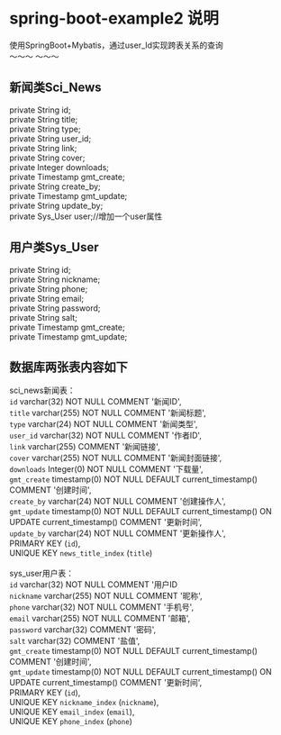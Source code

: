 # spring-boot-example2 说明
使用SpringBoot+Mybatis，通过user_Id实现跨表关系的查询<br>
～～～
    <!--关系映射设置-->
    <resultMap id="map01" type="com.spring.boot.example.springbootmybatis.dao.Sci_News">
        <id property="id" column="id"/>
        <result property="title" column="title"/>
        <result property="type" column="type"/>
        <result property="user_id" column="user_id"/>
        <result property="link" column="cover"/>
        <result property="downloads" column="downloads"/>
        <result property="gmt_create" column="gmt_create"/>
        <result property="create_by" column="create_by"/>
        <result property="gmt_update" column="gmt_update"/>
        <result property="update_by" column="update_by"/>
        <association property="user" javaType="com.spring.boot.example.springbootmybatis.dao.Sys_User">
            <id property="id" column="id"/>
            <result property="nickname" column="nickname"/>
            <result property="email" column="email"/>
            <result property="phone" column="phone"/>
        </association>
    </resultMap>
～～～
## 新闻类Sci_News
private String id;<br>
private String title;<br>
private String type;<br>
private String user_id;<br>
private String link;<br>
private String cover;<br>
private Integer downloads;<br>
private Timestamp gmt_create;<br>
private String create_by;<br>
private Timestamp gmt_update;<br>
private String update_by;<br>
private Sys_User user;//增加一个user属性<br>
## 用户类Sys_User
private String id;<br>
private String nickname;<br>
private String phone;<br>
private String email;<br>
private String password;<br>
private String salt;<br>
private Timestamp gmt_create;<br>
private Timestamp gmt_update;<br>
## 数据库两张表内容如下
sci_news新闻表：<br>
  `id` varchar(32) NOT NULL  COMMENT '新闻ID',<br>
  `title` varchar(255) NOT NULL  COMMENT '新闻标题',<br>
  `type` varchar(24) NOT NULL  COMMENT '新闻类型',<br>
  `user_id` varchar(32) NOT NULL  COMMENT '作者ID',<br>
  `link` varchar(255) COMMENT '新闻链接',<br>
  `cover` varchar(255) NOT NULL  COMMENT '新闻封面链接',<br>
  `downloads` Integer(0) NOT NULL  COMMENT '下载量',<br>
  `gmt_create` timestamp(0) NOT NULL  DEFAULT current_timestamp() COMMENT '创建时间',<br>
  `create_by` varchar(24) NOT NULL  COMMENT '创建操作人',<br>
  `gmt_update` timestamp(0) NOT NULL  DEFAULT current_timestamp() ON UPDATE current_timestamp() COMMENT '更新时间',<br>
  `update_by` varchar(24) NOT NULL  COMMENT '更新操作人',<br>
  PRIMARY KEY (`id`), <br>
  UNIQUE KEY `news_title_index` (`title`)<br>
<br>
sys_user用户表：<br>
`id` varchar(32) NOT NULL  COMMENT '用户ID<br>
`nickname` varchar(255) NOT NULL  COMMENT '昵称',<br>
`phone` varchar(32) NOT NULL  COMMENT '手机号',<br>
`email` varchar(255) NOT NULL  COMMENT '邮箱',<br>
`password` varchar(32) COMMENT '密码',<br>
`salt` varchar(32) COMMENT '盐值',<br>
`gmt_create` timestamp(0) NOT NULL  DEFAULT current_timestamp() COMMENT '创建时间',<br>
`gmt_update` timestamp(0) NOT NULL  DEFAULT current_timestamp() ON UPDATE current_timestamp() COMMENT '更新时间',<br>
PRIMARY KEY (`id`), <br>
UNIQUE KEY `nickname_index` (`nickname`),<br>
UNIQUE KEY `email_index` (`email`),<br>
UNIQUE KEY `phone_index` (`phone`)<br>
